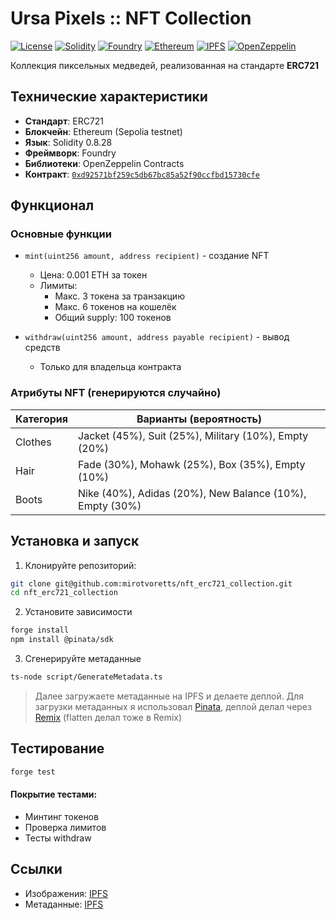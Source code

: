 # Ursa Pixels :: NFT Collection

[![License](https://img.shields.io/badge/License-MIT-yellow?style=for-the-badge)](https://opensource.org/licenses/MIT)
[![Solidity](https://img.shields.io/badge/Solidity-363636?style=for-the-badge&logo=solidity&logoColor=white)](https://soliditylang.org/)
[![Foundry](https://img.shields.io/badge/Foundry-F76802?style=for-the-badge&logo=ethereum&logoColor=white)](https://getfoundry.sh/)
[![Ethereum](https://img.shields.io/badge/Ethereum-3C3C3D?style=for-the-badge&logo=ethereum&logoColor=white)](https://ethereum.org/)
[![IPFS](https://img.shields.io/badge/IPFS-65C2CB?style=for-the-badge&logo=ipfs&logoColor=white)](https://ipfs.tech/)
[![OpenZeppelin](https://img.shields.io/badge/OpenZeppelin-4E5EE4?style=for-the-badge&logo=OpenZeppelin&logoColor=white)](https://openzeppelin.com/)

Коллекция пиксельных медведей, реализованная на стандарте **ERC721**

## Технические характеристики

- **Стандарт**: ERC721
- **Блокчейн**: Ethereum (Sepolia testnet)
- **Язык**: Solidity 0.8.28
- **Фреймворк**: Foundry
- **Библиотеки**: OpenZeppelin Contracts
- **Контракт**: [`0xd92571bf259c5db67bc85a52f90ccfbd15730cfe`](https://sepolia.etherscan.io/address/0xd92571bf259c5db67bc85a52f90ccfbd15730cfe)

## Функционал

### Основные функции
- `mint(uint256 amount, address recipient)` - создание NFT
  - Цена: 0.001 ETH за токен
  - Лимиты:
    - Макс. 3 токена за транзакцию
    - Макс. 6 токенов на кошелёк
    - Общий supply: 100 токенов

- `withdraw(uint256 amount, address payable recipient)` - вывод средств
  - Только для владельца контракта

### Атрибуты NFT (генерируются случайно)
| Категория   | Варианты (вероятность)                  |
|-------------|----------------------------------------|
| Clothes     | Jacket (45%), Suit (25%), Military (10%), Empty (20%) |
| Hair        | Fade (30%), Mohawk (25%), Box (35%), Empty (10%) |
| Boots       | Nike (40%), Adidas (20%), New Balance (10%), Empty (30%) |

## Установка и запуск

1. Клонируйте репозиторий:
```bash
git clone git@github.com:mirotvoretts/nft_erc721_collection.git
cd nft_erc721_collection
```

2. Установите зависимости

```bash
forge install
npm install @pinata/sdk
```

3. Сгенерируйте метаданные
   
```bash
ts-node script/GenerateMetadata.ts
```

> Далее загружаете метаданные на IPFS и делаете деплой. Для загрузки метаданных я использовал [Pinata](https://app.pinata.cloud/), деплой делал через [Remix](https://remix.ethereum.org/) (flatten делал тоже в Remix)

## Тестирование

```bash
forge test
```

#### Покрытие тестами:

- Минтинг токенов
- Проверка лимитов
- Тесты withdraw

## Ссылки
- Изображения: [IPFS](https://ipfs.io/ipfs/Qmb8Guy7sL3i3GWKxaP62m98r8FgMQYoxnpapTmotCDzu1)
- Метаданные: [IPFS](https://ipfs.io/ipfs/bafybeib4ddjm7xerztvbiifcrhsfraw45zosc5czckrxipvunkyjha2y6q/)
